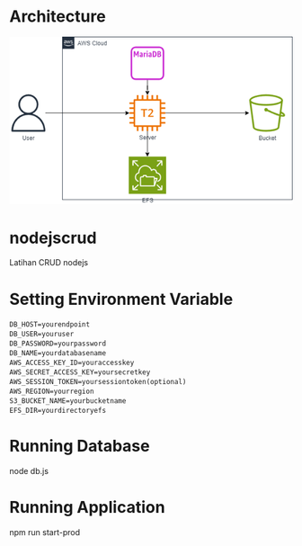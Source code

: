 # Architecture

![Architecture](assets/Latiahn-Page-2.drawio.png)
# nodejscrud
Latihan CRUD nodejs

# Setting  Environment Variable
`DB_HOST=yourendpoint`<br/>
`DB_USER=youruser`<br/>
`DB_PASSWORD=yourpassword`<br/>
`DB_NAME=yourdatabasename`<br/>
`AWS_ACCESS_KEY_ID=youraccesskey`<br/>
`AWS_SECRET_ACCESS_KEY=yoursecretkey`<br/>
`AWS_SESSION_TOKEN=yoursessiontoken(optional)`<br/>
`AWS_REGION=yourregion`<br/>
`S3_BUCKET_NAME=yourbucketname`<br/>
`EFS_DIR=yourdirectoryefs`<br/>

# Running Database
node db.js

# Running Application
npm run start-prod
